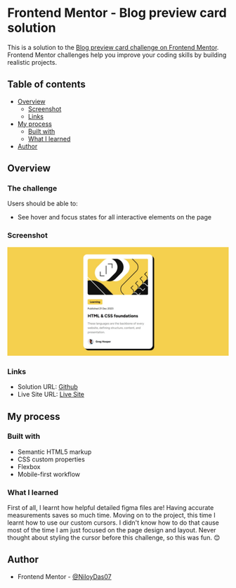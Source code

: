 # Frontend Mentor - Blog preview card solution

This is a solution to the [Blog preview card challenge on Frontend Mentor](https://www.frontendmentor.io/challenges/blog-preview-card-ckPaj01IcS). Frontend Mentor challenges help you improve your coding skills by building realistic projects.

## Table of contents

- [Overview](#overview)
  - [Screenshot](#screenshot)
  - [Links](#links)
- [My process](#my-process)
  - [Built with](#built-with)
  - [What I learned](#what-i-learned)
- [Author](#author)

## Overview

### The challenge

Users should be able to:

- See hover and focus states for all interactive elements on the page

### Screenshot

![](../../assets/images/blog-preview/screenshot.jpeg)

### Links

- Solution URL: [Github](https://github.com/NiloyDas07/BlogPreview)
- Live Site URL: [Live Site](https://niloydas07.github.io/BlogPreview/)

## My process

### Built with

- Semantic HTML5 markup
- CSS custom properties
- Flexbox
- Mobile-first workflow

### What I learned

First of all, I learnt how helpful detailed figma files are! Having accurate measurements saves so much time.
Moving on to the project, this time I learnt how to use our custom cursors. I didn't know how to do that cause most of the time I am just focused on the page design and layout. Never thought about styling the cursor before this challenge, so this was fun. 😊

## Author

- Frontend Mentor - [@NiloyDas07](https://www.frontendmentor.io/profile/NiloyDas07)
